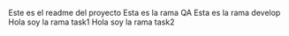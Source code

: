 Este es el readme del proyecto
Esta es la rama QA
Esta es la rama develop
Hola soy la rama task1
Hola soy la rama task2
